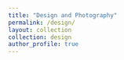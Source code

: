 ```yaml
---
title: "Design and Photography"
permalink: /design/
layout: collection
collection: design
author_profile: true
---
```

